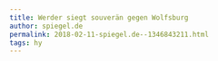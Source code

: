 ```yaml
---
title: Werder siegt souverän gegen Wolfsburg
author: spiegel.de
permalink: 2018-02-11-spiegel.de--1346843211.html
tags: hy
---
```


